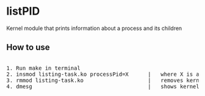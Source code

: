 # listPID
Kernel module that prints information about a process and its children 

## How to use

<pre>

1. Run make in terminal
2. insmod listing-task.ko processPid=X      |   where X is any PID
3. rmmod listing-task.ko                    |   removes kernel module and calls module_exit
4. dmesg                                    |   shows kernel printk

</pre>



